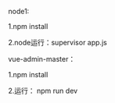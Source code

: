 
node1:

1.npm install

2.node运行：supervisor app.js



vue-admin-master：

1.npm install

2.运行： npm run dev

